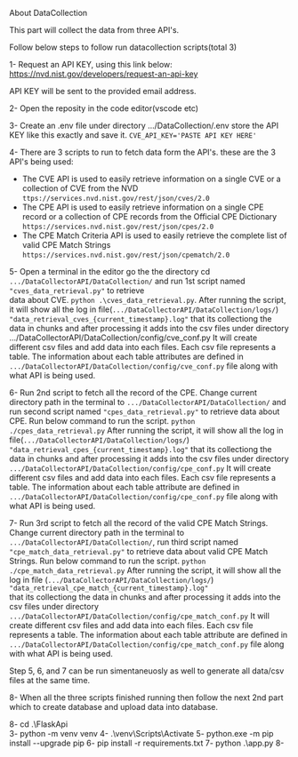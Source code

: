 About DataCollection

This part will collect the data from three API's.

Follow below steps to follow run datacollection scripts(total 3)


1- Request an API KEY, using this link below:
https://nvd.nist.gov/developers/request-an-api-key

API KEY will be sent to the provided email address.

2- Open the reposity in the code editor(vscode etc)

3- Create an .env file under directory .../DataCollection/.env
store the API KEY like this exactly and save it.
`CVE_API_KEY='PASTE API KEY HERE'`

4- There are 3 scripts to run to fetch data form the API's.
these are the 3 API's being used:
* The CVE API is used to easily retrieve information on a single CVE or a collection of CVE from the NVD
  `ttps://services.nvd.nist.gov/rest/json/cves/2.0`
* The CPE API is used to easily retrieve information on a single CPE record or a collection of CPE records from the Official CPE Dictionary
  `https://services.nvd.nist.gov/rest/json/cpes/2.0`
* The CPE Match Criteria API is used to easily retrieve the complete list of valid CPE Match Strings
  `https://services.nvd.nist.gov/rest/json/cpematch/2.0`

5- Open a terminal in the editor go the the directory cd `.../DataCollectorAPI/DataCollection/` and run 1st script named `"cves_data_retrieval.py"` to retrieve   
  data about CVE. `python .\cves_data_retrieval.py`. After running the script, it will show all the log in file(`.../DataCollectorAPI/DataCollection/logs/`) `"data_retrieval_cves_{current_timestamp}.log"` that its collectiong the data in chunks and after processing it adds into the csv files under directory .../DataCollectorAPI/DataCollection/config/cve_conf.py
  It will create different csv files and add data into each files. Each csv file represents a table. 
  The information about each table attributes are defined in `.../DataCollectorAPI/DataCollection/config/cve_conf.py` file along with what API is being used.

6- Run 2nd script to fetch all the record of the CPE. Change current directory path in the terminal to `.../DataCollectorAPI/DataCollection/` and run second script named `"cpes_data_retrieval.py"` to retrieve data about CPE. Run below command to run the script.
  `python ./cpes_data_retrieval.py`
  After running the script, it will show all the log in file(`.../DataCollectorAPI/DataCollection/logs/`) `"data_retrieval_cpes_{current_timestamp}.log"` that its    collectiong the data in chunks and after processing it adds into the csv files under directory `.../DataCollectorAPI/DataCollection/config/cpe_conf.py` 
  It will create different csv files and add data into each files. Each csv file represents a table. 
  The information about each table attribute are defined in `.../DataCollectorAPI/DataCollection/config/cpe_conf.py` file along with what API is being used.
  
7- Run 3rd script to fetch all the record of the valid CPE Match Strings. Change current directory path in the terminal to `.../DataCollectorAPI/DataCollection/`, run third script named `"cpe_match_data_retrieval.py"` to retrieve data about valid CPE Match Strings. Run below command to run the script.
  `python ./cpe_match_data_retrieval.py`
  After running the script, it will show all the log in file (`.../DataCollectorAPI/DataCollection/logs/`) `"data_retrieval_cpe_match_{current_timestamp}.log"`     
  that its collectiong the data in chunks and after processing it adds into the csv files under directory 
  `.../DataCollectorAPI/DataCollection/config/cpe_match_conf.py` It will create different csv files and add data into each files. Each csv file represents a table. 
  The information about each table attribute are defined in `.../DataCollectorAPI/DataCollection/config/cpe_match_conf.py` file along with what API is being used.

Step 5, 6, and 7 can be run simentaneuosly as well to generate all data/csv files at the same time.

8- When all the three scripts finished running then follow the next 2nd part which to create database and upload data into database.

8- cd .\FlaskApi\
3- python -m venv venv
4- .\venv\Scripts\Activate
5- python.exe -m pip install --upgrade pip
6- pip install -r requirements.txt
7- python .\app.py
8- 
